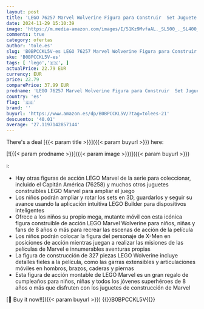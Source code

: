 ```yaml
---
layout: post
title: 'LEGO 76257 Marvel Wolverine Figura para Construir  Set Juguete de Acción X-Men con 6 Garras  Juega y Expone la Colección de Superhéroes Icónicos. para Niños y Niñas de más de 8 Años'
date: 2024-11-29 15:10:39
image: 'https://m.media-amazon.com/images/I/51Kz9MvfaAL._SL500_._SL400_.jpg'
comments: true
category: ofertas
author: 'tole.es'
slug: 'B0BPCCKL5V-es LEGO 76257 Marvel Wolverine Figura para Construir Set...'
sku: 'B0BPCCKL5V-es'
tags: [ 'lego','🇪🇸', ]
actualPrice: 22.79 EUR
currency: EUR
price: 22.79
comparePrice: 37.99 EUR
prodname: 'LEGO 76257 Marvel Wolverine Figura para Construir  Set Juguete de Acción X-Men con 6 Garras  Juega y Expone la Colección de Superhéroes Icónicos. para Niños y Niñas de más de 8 Años'
country: 'es'
flag: '🇪🇸'
brand: ''
buyurl: 'https://www.amazon.es/dp/B0BPCCKL5V/?tag=tolees-21'
descuento: '40.01'
average: '27.1197142857144'
---
```


There's a deal [{{< param title >}}]({{< param buyurl >}})  here:

[![{{< param prodname >}}]({{< param image >}})]({{< param buyurl >}})

ℹ️:

- Hay otras figuras de acción LEGO Marvel de la serie para coleccionar, incluido el Capitán América (76258) y muchos otros juguetes construibles LEGO Marvel para ampliar el juego
- Los niños podrán ampliar y rotar los sets en 3D, guardarlos y seguir su avance usando la aplicación intuitiva LEGO Builder para dispositivos inteligentes
- Ofrece a los niños su propio mega, mutante móvil con esta icónica figura construible de acción LEGO Marvel Wolverine para niños, niñas y fans de 8 años o más para recrear las escenas de acción de la película
- Los niños podrán colocar la figura del personaje de X-Men en posiciones de acción mientras juegan a realizar las misiones de las películas de Marvel e innumerables aventuras propias
- La figura de construcción de 327 piezas LEGO Wolverine incluye detalles fieles a la película, como las garras extensibles y articulaciones móviles en hombros, brazos, caderas y piernas
- Esta figura de acción montable de LEGO Marvel es un gran regalo de cumpleaños para niños, niñas y todos los jóvenes superhéroes de 8 años o más que disfruten con los juguetes de construcción de Marvel

[🛒 Buy it now!!]({{< param buyurl >}})
{{<world>}}B0BPCCKL5V{{</world>}}

